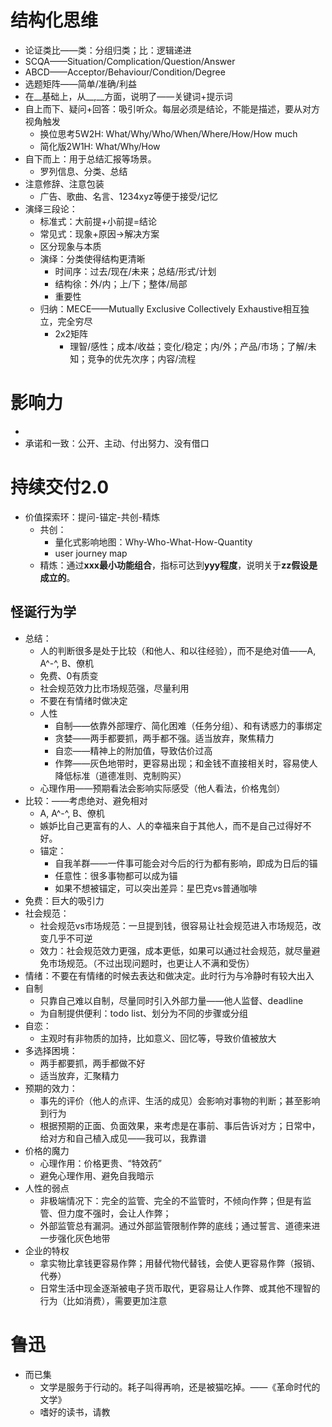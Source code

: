 # 结构化思维

* 论证类比——类：分组归类；比：逻辑递进
* SCQA——Situation/Complication/Question/Answer
* ABCD——Acceptor/Behaviour/Condition/Degree
* 选题矩阵——简单/准确/利益
* 在\_\_基础上，从\_\_,\_\_方面，说明了——关键词+提示词
* 自上而下、疑问+回答：吸引听众。每层必须是结论，不能是描述，要从对方视角触发
  * 换位思考5W2H: What/Why/Who/When/Where/How/How much
  * 简化版2W1H: What/Why/How
* 自下而上：用于总结汇报等场景。
  * 罗列信息、分类、总结
* 注意修辞、注意包装
  * 广告、歌曲、名言、1234xyz等便于接受/记忆
* 演绎三段论：
  * 标准式：大前提+小前提=结论
  * 常见式：现象+原因→解决方案
  * 区分现象与本质
  * 演绎：分类使得结构更清晰
    * 时间序：过去/现在/未来；总结/形式/计划
    * 结构徐：外/内；上/下；整体/局部
    * 重要性
  * 归纳：MECE——Mutually Exclusive Collectively Exhaustive相互独立，完全穷尽
    * 2x2矩阵
      * 理智/感性；成本/收益；变化/稳定；内/外；产品/市场；了解/未知；竞争的优先次序；内容/流程

# 影响力

* 
* 承诺和一致：公开、主动、付出努力、没有借口

# 持续交付2.0

* 价值探索环：提问-锚定-共创-精炼
  * 共创：
    * 量化式影响地图：Why-Who-What-How-Quantity
    * user journey map
  * 精炼：通过**xxx最小功能组合**，指标可达到**yyy程度**，说明关于**zz假设是成立的**。



## 怪诞行为学

* 总结：
  * 人的判断很多是处于比较（和他人、和以往经验），而不是绝对值——A, A^-^, B、僚机
  * 免费、0有质变
  * 社会规范效力比市场规范强，尽量利用
  * 不要在有情绪时做决定
  * 人性
    * 自制——依靠外部理疗、简化困难（任务分组）、和有诱惑力的事绑定
    * 贪婪——两手都要抓，两手都不强。适当放弃，聚焦精力
    * 自恋——精神上的附加值，导致估价过高
    * 作弊——灰色地带时，更容易出现；和金钱不直接相关时，容易使人降低标准（道德准则、克制购买）
  * 心理作用——预期看法会影响实际感受（他人看法，价格鬼剑）
* 比较：——考虑绝对、避免相对
  * A, A^-^, B、僚机
  * 嫉妒比自己更富有的人、人的幸福来自于其他人，而不是自己过得好不好。
  * 锚定：
    * 自我羊群——一件事可能会对今后的行为都有影响，即成为日后的锚
    * 任意性：很多事物都可以成为锚
    * 如果不想被锚定，可以突出差异：星巴克vs普通咖啡
* 免费：巨大的吸引力
* 社会规范：
  * 社会规范vs市场规范：一旦提到钱，很容易让社会规范进入市场规范，改变几乎不可逆
  * 效力：社会规范效力更强，成本更低，如果可以通过社会规范，就尽量避免市场规范。（不过出现问题时，也更让人不满和受伤）
* 情绪：不要在有情绪的时候去表达和做决定。此时行为与冷静时有较大出入
* 自制
  * 只靠自己难以自制，尽量同时引入外部力量——他人监督、deadline
  * 为自制提供便利：todo list、划分为不同的步骤或分组
* 自恋：
  * 主观时有非物质的加持，比如意义、回忆等，导致价值被放大
* 多选择困境：
  * 两手都要抓，两手都做不好
  * 适当放弃，汇聚精力
* 预期的效力：
  * 事先的评价（他人的点评、生活的成见）会影响对事物的判断；甚至影响到行为
  * 根据预期的正面、负面效果，来考虑是在事前、事后告诉对方；日常中，给对方和自己植入成见——我可以，我靠谱
* 价格的魔力
  * 心理作用：价格更贵、“特效药”
  * 避免心理作用、避免自我暗示
* 人性的弱点
  * 非极端情况下：完全的监管、完全的不监管时，不倾向作弊；但是有监管、但力度不强时，会让人作弊；
  * 外部监管总有漏洞。通过外部监管限制作弊的底线；通过誓言、道德来进一步强化灰色地带
* 企业的特权
  * 拿实物比拿钱更容易作弊；用替代物代替钱，会使人更容易作弊（报销、代券）
  * 日常生活中现金逐渐被电子货币取代，更容易让人作弊、或其他不理智的行为（比如消费），需要更加注意



# 鲁迅

* 而已集
  * 文学是服务于行动的。耗子叫得再响，还是被猫吃掉。——《革命时代的文学》
  * 嗜好的读书，请教